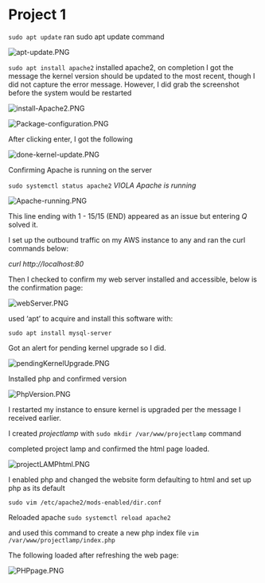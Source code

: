 # Project 1

`sudo apt update`    ran sudo apt update command

![apt-update.PNG](./images/apt-update.PNG)

`sudo apt install apache2`  installed apache2, on completion I got the message the kernel version should be updated to the most recent, though I did not capture the error message. However, I did grab the screenshot before the system would be restarted

![install-Apache2.PNG](./images/install-Apache2.PNG)

![Package-configuration.PNG](./images/Package-configuration.PNG)


After clicking enter, I got the following

![done-kernel-update.PNG](./images/done-kernel-update.PNG)


Confirming Apache is running on the server

`sudo systemctl status apache2` *VIOLA Apache is running*

![Apache-running.PNG](./images/Apache-running.PNG)


This line ending with 1 - 15/15 (END) appeared as an issue but entering *Q* solved it.


I set up the outbound traffic on my AWS instance to any and ran the curl commands below:

*curl http://localhost:80*

Then I checked to confirm my web server installed and accessible, below is the confirmation page:


![webServer.PNG](./images/webServer.PNG)


used ‘apt’ to acquire and install this software with:

`sudo apt install mysql-server`

Got an alert for pending kernel upgrade so I did.

![pendingKernelUpgrade.PNG](./images/pendingKernelUpgrade.PNG)


Installed php and confirmed version

![PhpVersion.PNG](./images/PhpVersion.PNG)

I restarted my instance to ensure kernel is upgraded per the message I received earlier.



I created *projectlamp* with `sudo mkdir /var/www/projectlamp` command

completed project lamp and confirmed the html page loaded.

![projectLAMPhtml.PNG](./images/projectLAMPhtml.PNG)


I enabled php and changed the website form defaulting to html and set up php as its default

`sudo vim /etc/apache2/mods-enabled/dir.conf`

Reloaded apache `sudo systemctl reload apache2`

and used this command to create a new php index file `vim /var/www/projectlamp/index.php` 

The following loaded after refreshing the web page:

![PHPpage.PNG](./images/PHPpage.PNG)